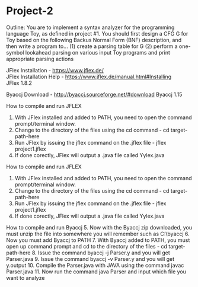 # Project-2

Outline: You are to implement a syntax analyzer for the programming language Toy, as defined in project #1. You should first design a CFG G for Toy based on the following Backus Normal Form (BNF) description, and then write a program to...
(1) create a parsing table for G 
(2) perform a one-symbol lookahead parsing on various input Toy programs and print appropriate parsing actions

JFlex Installation - https://www.jflex.de/  
JFlex Installation Help - https://www.jflex.de/manual.html#Installing  
JFlex 1.8.2 

Byaccj Download - http://byaccj.sourceforge.net/#download
Byaccj 1.15

How to compile and run JFLEX
1. With JFlex installed and added to PATH, you need to open the command prompt/terminal window.
2. Change to the directory of the files using the cd command - cd target-path-here
3. Run JFlex by issuing the jflex command on the .jflex file - jflex project1.jflex
4. If done corectly, JFlex will output a .java file called Yylex.java

How to compile and run JFLEX
1. With JFlex installed and added to PATH, you need to open the command prompt/terminal window.
2. Change to the directory of the files using the cd command - cd target-path-here
3. Run JFlex by issuing the jflex command on the .jflex file - jflex project1.jflex
4. If done corectly, JFlex will output a .java file called Yylex.java

How to compile and run Byaccj
5. Now with the Byaccj zip downloaded, you must unzip the file into somewhere you will remember such as C:\byaccj
6. Now you must add Byaccj to PATH
7. With Byaccj added to PATH, you must open up command prompt and cd to the directory of the files - cd target-path-here
8. Issue the command byaccj -j Parser.y and you will get Parser.java
9. Issue the command byaccj -v Parser.y and you will get y.output
10. Compile the Parser.java with JAVA using the command javac Parser.java
11. Now run the command java Parser and input which file you want to analyze
